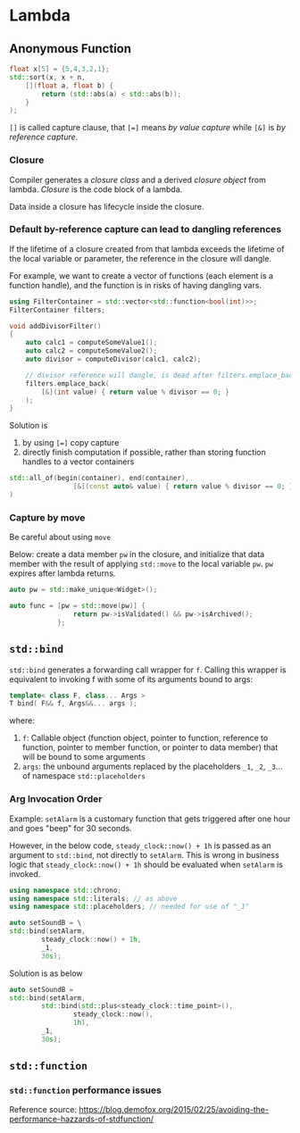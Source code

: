 # Lambda

## Anonymous Function

```cpp
float x[5] = {5,4,3,2,1};
std::sort(x, x + n,
    [](float a, float b) {
        return (std::abs(a) < std::abs(b));
    }
);
```

`[]` is called capture clause, that `[=]` means *by value capture* while `[&]` is *by reference capture*.

### Closure

Compiler generates a *closure class* and a derived *closure object* from lambda. *Closure* is the code block of a lambda.

Data inside a closure has lifecycle inside the closure.

### Default by-reference capture can lead to dangling references

If the lifetime of a closure created from that lambda exceeds the lifetime of the local variable or parameter, the reference in the closure will dangle.

For example, we want to create a vector of functions (each element is a function handle), and the function is in risks of having dangling vars.
```cpp
using FilterContainer = std::vector<std::function<bool(int)>>; 
FilterContainer filters;

void addDivisorFilter()
{
    auto calc1 = computeSomeValue1();
    auto calc2 = computeSomeValue2();
    auto divisor = computeDivisor(calc1, calc2);

    // divisor reference will dangle, is dead after filters.emplace_back returns
    filters.emplace_back(
        [&](int value) { return value % divisor == 0; }
    );
}
```

Solution is 
1. by using `[=]` copy capture
2. directly finish computation if possible, rather than storing function handles to a vector containers
```cpp
std::all_of(begin(container), end(container),
                [&](const auto& value) { return value % divisor == 0; }
)
```

### Capture by move

Be careful about using `move`

Below: create a data member `pw` in the closure, and initialize that data member with the result of applying `std::move` to the local variable `pw`. `pw` expires after lambda returns.

```cpp
auto pw = std::make_unique<Widget>();

auto func = [pw = std::move(pw)] { 
                return pw->isValidated() && pw->isArchived(); 
            };
```

## `std::bind`

`std::bind` generates a forwarding call wrapper for `f`. Calling this wrapper is equivalent to invoking f with some of its arguments bound to args:
```cpp
template< class F, class... Args >
T bind( F&& f, Args&&... args );
```
where:
1.	`f`: Callable object (function object, pointer to function, reference to function, pointer to member function, or pointer to data member) that will be bound to some arguments
2. `args`: the unbound arguments replaced by the placeholders `_1`, `_2`, `_3`... of namespace `std::placeholders`

### Arg Invocation Order

Example: `setAlarm` is a customary function that gets triggered after one hour and goes "beep" for 30 seconds.

However, in the below code, `steady_clock::now() + 1h` is passed as an argument to `std::bind`, not directly to `setAlarm`. This is wrong in business logic that `steady_clock::now() + 1h` should be evaluated when `setAlarm` is invoked.

```cpp
using namespace std::chrono;
using namespace std::literals; // as above
using namespace std::placeholders; // needed for use of "_1"

auto setSoundB = \
std::bind(setAlarm,
        steady_clock::now() + 1h,
        _1,
        30s);
```

Solution is as below
```cpp
auto setSoundB =
std::bind(setAlarm,
        std::bind(std::plus<steady_clock::time_point>(), 
                steady_clock::now(), 
                1h),
        _1,
        30s);
```

## `std::function`

### `std::function` performance issues

Reference source: https://blog.demofox.org/2015/02/25/avoiding-the-performance-hazzards-of-stdfunction/
